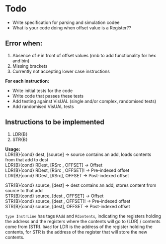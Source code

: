 # Todo
- Write specification for parsing and simulation codee
- What is your code doing when offset value is a Register??

## Error when:  
1. Absence of `#` in front of offset values (rmb to add functionality for hex and bin)
2. Missing brackets
3. Currently not accepting lower case instructions

**For each instruction:**
- Write initial tests for the code
- Write code that passes these tests
- Add testing against VisUAL (single and/or complex, randomised tests)
- Add randomised VisUAL tests

## Instructions to be implemented

1. LDR{B}
2. STR{B}

**Usage:**  
LDR{B}{cond} dest, \[source\]                    -> source contains an add, loads contents from that add to dest  
LDR{B}{cond} RDest, \[RSrc , OFFSET\]            -> Offset  
LDR{B}{cond} RDest, \[RSrc , OFFSET\]!           -> Pre-indexed offset  
LDR{B}{cond} RDest, \[RSrc\], OFFSET             -> Post-indexed offset  

STR{B}{cond} source, \[dest\]                    -> dest contains an add, stores content from source to that add  
STR{B}{cond} source, \[dest , OFFSET\]           -> Offset  
STR{B}{cond} source, \[dest , OFFSET\]!          -> Pre-indexed offset  
STR{B}{cond} source, \[dest\], OFFSET            -> Post-indexed offset  

`type InstrLine` has tags `RAdd` and `RContents`, indicating the registers holding the address and the registers where the contents will go to (LDR) / contents come from (STR). `RAdd` for LDR is the address of the register holding the contents, for STR is the address of the register that will store the new contents.
